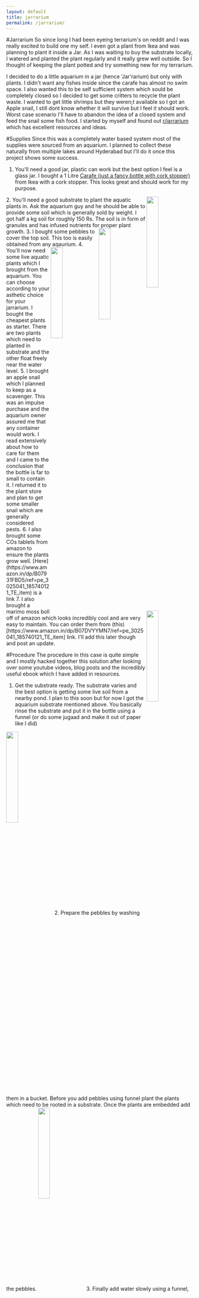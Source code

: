 ```yaml
---
layout: default
title: jarrarium
permalink: /jarrarium/
---
```

#Jarrarium
So since long I had been eyeing terrarium's on reddit and I was really excited to build one my self. I even got a plant from Ikea and was planning to plant it inside a Jar. As I was waiting to buy the substrate locally, I watered and planted the plant regularly and it really grew well outside. So I thought of keeping the plant potted and try something new for my terrarium. 

I decided to do a little aquarium in a jar (hence 'Jar'rarium) but only with plants. I didn't want any fishes inside since the carafe has almost no swim space. I also wanted this to be self sufficient system which sould be completely closed so I decided to get some critters to recycle the plant waste. I wanted to get little shrimps but they weren;t available so I got an Apple snail, I still dont know whether it will survive but I feel it should work. Worst case scenario I'll have to abandon the idea of a closed system and feed the snail some fish food. I started by myself and found out [r/jarrarium](https://www.reddit.com/r/Jarrariums/top/?t=all) which has excellent resources and ideas.

#Supplies
Since this was a completely water based system most of the supplies were sourced from an aquarium. I planned to collect these naturally from multiple lakes around Hyderabad but I'll do it once this project shows some success. 
1. You'll need a good jar, plastic can work but the best option I feel is a glass jar. I bought a 1 Litre [Carafe (just a fancy bottle with cork stopper)](https://www.ikea.com/in/en/p/ikea-365-carafe-with-stopper-clear-glass-cork-70279720/) from Ikea with a cork stopper. This looks great and should work for my purpose. 

 <img src="../images/carafe.jpg" width="25%" height="25%" align="right" /> 
2. You'll need a good substrate to plant the aquatic plants in. Ask the aquarium guy and he should be able to provide some soil which is generally sold by weight. I got half a kg soil for roughly 150 Rs. The soil is in form of granules and has infused nutrients for proper plant growth.


 <img src="../images/jarrarium-soil.jpg" width="25%" height="25%" align="right" /> 
3. I bought some pebbles to cover the top soil. This too is easily obtained from any aqaurium.


<img src="../images/jarrarium-pebbles.jpg" width="25%" height="25%" align="right" /> 
4. You'll now need some live aquatic plants which I brought from the aquarium. You can choose according to your asthetic choice for your jarrarium. I bought the cheapest plants as starter. There are two plants which need to planted in substrate and the other float freely near the water level.


<img src="../images/jarrarium-plants.jpg" width="25%" height="25%" align="right" />
5. I brought an apple snail which I planned to keep as a scavenger. This was an impulse purchase and the aquarium owner assured me that any container would work. I read extensively about how to care for them and I came to the conclusion that the bottle is far to small to contain it. I returned it to the plant store and plan to get some smaller snail which are generally considered pests. 
6. I also brought some COs tablets from amazon to ensure the plants grow well. [Here](https://www.amazon.in/dp/B07931FBD5/ref=pe_3025041_185740121_TE_item) is a link
7. I also brought a marimo moss boll off of amazon which looks incredibly cool and are very easy to maintain. You can order them from (this)[https://www.amazon.in/dp/B07DVYYMN7/ref=pe_3025041_185740121_TE_item] link. I'll add this later though and post an update.

#Procedure
The procedure in this case is quite simple and I mostly hacked together this solution after looking over some youtube videos, blog posts and the incredibly useful ebook which I have added in resources. 
1. Get the substrate ready. The substrate varies and the best option is getting some live soil from a nearby pond. I plan to this soon but for now I got the aquarium substrate mentioned above. You basically rinse the substrate and put it in the bottle using a funnel (or do some jugaad and make it out of paper like I did)

<img src="../images/jarrarium-funnel.jpg" width="25%" height="25%" align="center" />
2. Prepare the pebbles by washing them in a bucket. Before you add pebbles using funnel plant the plants which need to be rooted in a substrate. Once the plants are embedded add the pebbles.

<img src="../images/jarrarium-withoutwater.jpg" width="25%" height="25%" align="center" />
3. Finally add water slowly using a funnel, taking care so that you don't disturb the substrate. Once you add water add the floating plants and you should be done. You can also add any invertebrates like shrimp, snail etc. after you add water. 

<img src="../images/jarrarium-final.jpg" width="25%" height="25%" align="center" />
4. Place somewhere with enough light or add artificial light to make sure plants grow well. 

#Final thoughts
This looks pretty neat and I have some ideas which would make it lok even cooler. You can make a completely natural Jarrarium where you source your supplies from local ponds, this is a very interesting project and I might give it a go sometime later. 










#Resources
1. Very good [ebook](https://drive.google.com/file/d/0B17f6eRVfVDgb1Q1MkQ4TGV5c2M/view) with basically everything you'll need to get started 

